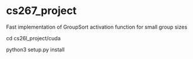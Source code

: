 # cs267_project

Fast implementation of GroupSort activation function for small group sizes

cd cs26l_project/cuda

python3 setup.py install
